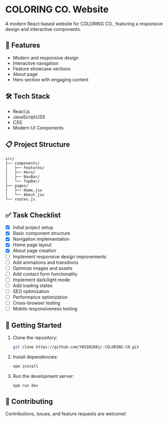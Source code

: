 # COLORING CO. Website

A modern React-based website for COLORING CO., featuring a responsive design and interactive components.

## 🚀 Features

- Modern and responsive design
- Interactive navigation
- Feature showcase sections
- About page
- Hero section with engaging content

## 🛠️ Tech Stack

- React.js
- JavaScript/JSX
- CSS
- Modern UI Components

## 📋 Project Structure

```
src/
├── components/
│   ├── Features/
│   ├── Hero/
│   ├── NavBar/
│   └── TopBar/
├── pages/
│   ├── Home.jsx
│   └── About.jsx
└── routes.js
```

## ✅ Task Checklist

- [x] Initial project setup
- [x] Basic component structure
- [x] Navigation implementation
- [x] Home page layout
- [x] About page creation
- [ ] Implement responsive design improvements
- [ ] Add animations and transitions
- [ ] Optimize images and assets
- [ ] Add contact form functionality
- [ ] Implement dark/light mode
- [ ] Add loading states
- [ ] SEO optimization
- [ ] Performance optimization
- [ ] Cross-browser testing
- [ ] Mobile responsiveness testing

## 🚀 Getting Started

1. Clone the repository:

   ```bash
   git clone https://github.com/YASIN1881/-COLORING-CO.git
   ```

2. Install dependencies:

   ```bash
   npm install
   ```

3. Run the development server:
   ```bash
   npm run dev
   ```

## 🤝 Contributing

Contributions, issues, and feature requests are welcome!
